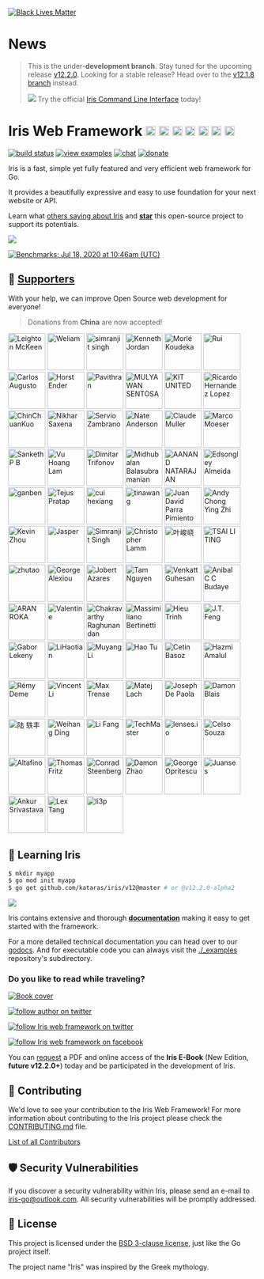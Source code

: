 [![Black Lives Matter](https://iris-go.com/images/blacklivesmatter_banner.png)](https://support.eji.org/give/153413/#!/donation/checkout)

# News

> This is the under-**development branch**. Stay tuned for the upcoming release [v12.2.0](HISTORY.md#Next). Looking for a stable release? Head over to the [v12.1.8 branch](https://github.com/kataras/iris/tree/v12.1.8) instead.
> 
> ![](https://iris-go.com/images/cli.png) Try the official [Iris Command Line Interface](https://github.com/kataras/iris-cli) today!

<!-- ![](https://iris-go.com/images/release.png) Iris version **12.1.8** has been [released](HISTORY.md#su-16-february-2020--v1218)! -->

# Iris Web Framework <a href="README_GR.md"><img width="20px" src="https://iris-go.com/images/flag-greece.svg" /></a> <a href="README_FR.md"><img width="20px" src="https://iris-go.com/images/flag-france.svg" /></a> <a href="README_ZH.md"><img width="20px" src="https://iris-go.com/images/flag-china.svg" /></a> <a href="README_ES.md"><img width="20px" src="https://iris-go.com/images/flag-spain.png" /></a> <a href="README_FA.md"><img width="20px" src="https://iris-go.com/images/flag-iran.svg" /></a> <a href="README_RU.md"><img width="20px" src="https://iris-go.com/images/flag-russia.svg" /></a> <a href="README_KO.md"><img width="20px" src="https://iris-go.com/images/flag-south-korea.svg?v=12" /></a>

[![build status](https://img.shields.io/travis/kataras/iris/master.svg?style=for-the-badge&logo=travis)](https://travis-ci.org/kataras/iris) [![view examples](https://img.shields.io/badge/examples%20-253-a83adf.svg?style=for-the-badge&logo=go)](https://github.com/kataras/iris/tree/master/_examples) [![chat](https://img.shields.io/gitter/room/iris_go/community.svg?color=cc2b5e&logo=gitter&style=for-the-badge)](https://gitter.im/iris_go/community) <!--[![FOSSA Status](https://img.shields.io/badge/LICENSE%20SCAN-PASSING❤️-CD2956?style=for-the-badge&logo=fossa)](https://app.fossa.io/projects/git%2Bgithub.com%2Fkataras%2Firis?ref=badge_shield)--> [![donate](https://img.shields.io/badge/support-Iris-blue.svg?style=for-the-badge&logo=paypal)](https://iris-go.com/donate) <!--[![report card](https://img.shields.io/badge/report%20card-a%2B-ff3333.svg?style=for-the-badge)](https://goreportcard.com/report/github.com/kataras/iris)--><!--[![godocs](https://img.shields.io/badge/go-%20docs-488AC7.svg?style=for-the-badge)](https://pkg.go.dev/github.com/kataras/iris/v12@v12.2.0)--> <!-- [![release](https://img.shields.io/badge/release%20-v12.0-0077b3.svg?style=for-the-badge)](https://github.com/kataras/iris/releases) -->

<!-- <a href="https://iris-go.com"> <img align="right" src="https://iris-go.com/images/logo-w169.png"></a> -->

Iris is a fast, simple yet fully featured and very efficient web framework for Go.

It provides a beautifully expressive and easy to use foundation for your next website or API.

Learn what [others saying about Iris](https://www.iris-go.com/#review) and **[star](https://github.com/kataras/iris/stargazers)** this open-source project to support its potentials.

[![](https://iris-go.com/images/reviews.gif)](https://iris-go.com/testimonials/)

[![Benchmarks: Jul 18, 2020 at 10:46am (UTC)](https://iris-go.com/images/benchmarks.svg)](https://github.com/kataras/server-benchmarks)

## 👑 <a href="https://iris-go.com/donate">Supporters</a>

With your help, we can improve Open Source web development for everyone!

> Donations from **China** are now accepted!

<p>
  <a href="https://github.com/mmckeen75"><img src="https://avatars1.githubusercontent.com/u/49529489?v=4" alt ="Leighton McKeen" title="mmckeen75" with="75" style="width:75px;max-width:75px;height:75px" height="75" /></a>
  <a href="https://github.com/lauweliam"><img src="https://avatars1.githubusercontent.com/u/4064517?v=4" alt ="Weliam" title="lauweliam" with="75" style="width:75px;max-width:75px;height:75px" height="75" /></a>
  <a href="https://github.com/galois-tnp"><img src="https://avatars1.githubusercontent.com/u/41128011?v=4" alt ="simranjit singh" title="galois-tnp" with="75" style="width:75px;max-width:75px;height:75px" height="75" /></a>
  <a href="https://github.com/gnosthi"><img src="https://avatars1.githubusercontent.com/u/17650528?v=4" alt ="Kenneth Jordan" title="gnosthi" with="75" style="width:75px;max-width:75px;height:75px" height="75" /></a>
  <a href="https://github.com/ndimorle"><img src="https://avatars1.githubusercontent.com/u/76732415?v=4" alt ="Morlé Koudeka" title="ndimorle" with="75" style="width:75px;max-width:75px;height:75px" height="75" /></a>
  <a href="https://github.com/rsousacode"><img src="https://avatars1.githubusercontent.com/u/34067397?v=4" alt ="Rui" title="rsousacode" with="75" style="width:75px;max-width:75px;height:75px" height="75" /></a>
  <a href="https://github.com/carlos-enginner"><img src="https://avatars1.githubusercontent.com/u/59775876?v=4" alt ="Carlos Augusto" title="carlos-enginner" with="75" style="width:75px;max-width:75px;height:75px" height="75" /></a>
  <a href="https://github.com/motogo"><img src="https://avatars1.githubusercontent.com/u/1704958?v=4" alt ="Horst Ender" title="motogo" with="75" style="width:75px;max-width:75px;height:75px" height="75" /></a>
  <a href="https://github.com/remopavithran"><img src="https://avatars1.githubusercontent.com/u/50388068?v=4" alt ="Pavithran" title="remopavithran" with="75" style="width:75px;max-width:75px;height:75px" height="75" /></a>
  <a href="https://github.com/mulyawansentosa"><img src="https://avatars1.githubusercontent.com/u/29946673?v=4" alt ="MULYAWAN SENTOSA" title="mulyawansentosa" with="75" style="width:75px;max-width:75px;height:75px" height="75" /></a>
  <a href="https://github.com/TianJIANG"><img src="https://avatars1.githubusercontent.com/u/158459?v=4" alt ="KIT UNITED" title="TianJIANG" with="75" style="width:75px;max-width:75px;height:75px" height="75" /></a>
  <a href="https://github.com/rhernandez-itemsoft"><img src="https://avatars1.githubusercontent.com/u/4327356?v=4" alt ="Ricardo Hernandez Lopez" title="rhernandez-itemsoft" with="75" style="width:75px;max-width:75px;height:75px" height="75" /></a>
  <a href="https://github.com/ChinChuanKuo"><img src="https://avatars1.githubusercontent.com/u/11756978?v=4" alt ="ChinChuanKuo" title="ChinChuanKuo" with="75" style="width:75px;max-width:75px;height:75px" height="75" /></a>
  <a href="https://github.com/nikharsaxena"><img src="https://avatars1.githubusercontent.com/u/8684362?v=4" alt ="Nikhar Saxena" title="nikharsaxena" with="75" style="width:75px;max-width:75px;height:75px" height="75" /></a>
  <a href="https://github.com/fenriz07"><img src="https://avatars1.githubusercontent.com/u/9199380?v=4" alt ="Servio Zambrano" title="fenriz07" with="75" style="width:75px;max-width:75px;height:75px" height="75" /></a>
  <a href="https://github.com/NA"><img src="https://avatars1.githubusercontent.com/u/1600?v=4" alt ="Nate Anderson" title="NA" with="75" style="width:75px;max-width:75px;height:75px" height="75" /></a>
  <a href="https://github.com/claudemuller"><img src="https://avatars1.githubusercontent.com/u/8104894?v=4" alt ="Claude Muller" title="claudemuller" with="75" style="width:75px;max-width:75px;height:75px" height="75" /></a>
  <a href="https://github.com/marcmmx"><img src="https://avatars1.githubusercontent.com/u/7670546?v=4" alt ="Marco Moeser" title="marcmmx" with="75" style="width:75px;max-width:75px;height:75px" height="75" /></a>
  <a href="https://github.com/sankethpb"><img src="https://avatars1.githubusercontent.com/u/16034868?v=4" alt ="Sanketh P B" title="sankethpb" with="75" style="width:75px;max-width:75px;height:75px" height="75" /></a>
  <a href="https://github.com/vuhoanglam"><img src="https://avatars1.githubusercontent.com/u/59502855?v=4" alt ="Vu Hoang Lam" title="vuhoanglam" with="75" style="width:75px;max-width:75px;height:75px" height="75" /></a>
  <a href="https://github.com/dtrifonov"><img src="https://avatars1.githubusercontent.com/u/1520118?v=4" alt ="Dimitar Trifonov" title="dtrifonov" with="75" style="width:75px;max-width:75px;height:75px" height="75" /></a>
  <a href="https://github.com/midhubalan"><img src="https://avatars1.githubusercontent.com/u/13059634?v=4" alt ="Midhubalan Balasubramanian" title="midhubalan" with="75" style="width:75px;max-width:75px;height:75px" height="75" /></a>
  <a href="https://github.com/tuxaanand"><img src="https://avatars1.githubusercontent.com/u/9750371?v=4" alt ="AANAND NATARAJAN" title="tuxaanand" with="75" style="width:75px;max-width:75px;height:75px" height="75" /></a>
  <a href="https://github.com/edsongley"><img src="https://avatars1.githubusercontent.com/u/35545454?v=4" alt ="Edsongley Almeida" title="edsongley" with="75" style="width:75px;max-width:75px;height:75px" height="75" /></a>
  <a href="https://github.com/ganben"><img src="https://avatars1.githubusercontent.com/u/10101347?v=4" alt ="ganben" title="ganben" with="75" style="width:75px;max-width:75px;height:75px" height="75" /></a>
  <a href="https://github.com/tejzpr"><img src="https://avatars1.githubusercontent.com/u/2813811?v=4" alt ="Tejus Pratap" title="tejzpr" with="75" style="width:75px;max-width:75px;height:75px" height="75" /></a>
  <a href="https://github.com/BlackHole1"><img src="https://avatars1.githubusercontent.com/u/8198408?v=4" alt ="cui hexiang" title="BlackHole1" with="75" style="width:75px;max-width:75px;height:75px" height="75" /></a>
  <a href="https://github.com/wangbl11"><img src="https://avatars1.githubusercontent.com/u/14358532?v=4" alt ="tinawang" title="wangbl11" with="75" style="width:75px;max-width:75px;height:75px" height="75" /></a>
  <a href="https://github.com/juanxme"><img src="https://avatars1.githubusercontent.com/u/661043?v=4" alt ="Juan David Parra Pimiento" title="juanxme" with="75" style="width:75px;max-width:75px;height:75px" height="75" /></a>
  <a href="https://github.com/andychongyz"><img src="https://avatars1.githubusercontent.com/u/12697240?v=4" alt ="Andy Chong Ying Zhi" title="andychongyz" with="75" style="width:75px;max-width:75px;height:75px" height="75" /></a>
  <a href="https://github.com/KevinZhouRafael"><img src="https://avatars1.githubusercontent.com/u/16298046?v=4" alt ="Kevin Zhou" title="KevinZhouRafael" with="75" style="width:75px;max-width:75px;height:75px" height="75" /></a>
  <a href="https://github.com/mizzlespot"><img src="https://avatars1.githubusercontent.com/u/2654538?v=4" alt ="Jasper" title="mizzlespot" with="75" style="width:75px;max-width:75px;height:75px" height="75" /></a>
  <a href="https://github.com/wiener01mu"><img src="https://avatars1.githubusercontent.com/u/41128011?v=4" alt ="Simranjit Singh" title="wiener01mu" with="75" style="width:75px;max-width:75px;height:75px" height="75" /></a>
  <a href="https://github.com/theantichris"><img src="https://avatars1.githubusercontent.com/u/1486502?v=4" alt ="Christopher Lamm" title="theantichris" with="75" style="width:75px;max-width:75px;height:75px" height="75" /></a>
  <a href="https://github.com/L-M-Sherlock"><img src="https://avatars1.githubusercontent.com/u/32575846?v=4" alt ="叶峻峣" title="L-M-Sherlock" with="75" style="width:75px;max-width:75px;height:75px" height="75" /></a>
  <a href="https://github.com/tsailiting"><img src="https://avatars1.githubusercontent.com/u/48909556?v=4" alt ="TSAI LI TING" title="tsailiting" with="75" style="width:75px;max-width:75px;height:75px" height="75" /></a>
  <a href="https://github.com/TonyZhu"><img src="https://avatars1.githubusercontent.com/u/677477?v=4" alt ="zhutao" title="TonyZhu" with="75" style="width:75px;max-width:75px;height:75px" height="75" /></a>
  <a href="https://github.com/goten002"><img src="https://avatars1.githubusercontent.com/u/5025060?v=4" alt ="George Alexiou" title="goten002" with="75" style="width:75px;max-width:75px;height:75px" height="75" /></a>
  <a href="https://github.com/jazar17"><img src="https://avatars1.githubusercontent.com/u/1813513?v=4" alt ="Jobert Azares" title="jazar17" with="75" style="width:75px;max-width:75px;height:75px" height="75" /></a>
  <a href="https://github.com/nguyentamvinhlong"><img src="https://avatars1.githubusercontent.com/u/1875916?v=4" alt ="Tam Nguyen" title="nguyentamvinhlong" with="75" style="width:75px;max-width:75px;height:75px" height="75" /></a>
  <a href="https://github.com/vguhesan"><img src="https://avatars1.githubusercontent.com/u/193960?v=4" alt ="
Venkatt Guhesan" title="vguhesan" with="75" style="width:75px;max-width:75px;height:75px" height="75" /></a>
  <a href="https://github.com/Cesar"><img src="https://avatars1.githubusercontent.com/u/1581870?v=4" alt ="Anibal C C Budaye" title="Cesar" with="75" style="width:75px;max-width:75px;height:75px" height="75" /></a>
  <a href="https://github.com/unixedia"><img src="https://avatars1.githubusercontent.com/u/70646128?v=4" alt ="ARAN ROKA" title="unixedia" with="75" style="width:75px;max-width:75px;height:75px" height="75" /></a>
  <a href="https://github.com/ky2s"><img src="https://avatars1.githubusercontent.com/u/19502125?v=4" alt ="Valentine" title="ky2s" with="75" style="width:75px;max-width:75px;height:75px" height="75" /></a>
  <a href="https://github.com/CSRaghunandan"><img src="https://avatars1.githubusercontent.com/u/5226809?v=4" alt ="Chakravarthy Raghunandan" title="CSRaghunandan" with="75" style="width:75px;max-width:75px;height:75px" height="75" /></a>
  <a href="https://github.com/maxbertinetti"><img src="https://avatars1.githubusercontent.com/u/26814295?v=4" alt ="Massimiliano Bertinetti" title="maxbertinetti" with="75" style="width:75px;max-width:75px;height:75px" height="75" /></a>
  <a href="https://github.com/HieuLsw"><img src="https://avatars1.githubusercontent.com/u/1675478?v=4" alt ="Hieu Trinh" title="HieuLsw" with="75" style="width:75px;max-width:75px;height:75px" height="75" /></a>
  <a href="https://github.com/jingtianfeng"><img src="https://avatars1.githubusercontent.com/u/19503202?v=4" alt ="J.T. Feng" title="jingtianfeng" with="75" style="width:75px;max-width:75px;height:75px" height="75" /></a>
  <a href="https://github.com/leki75"><img src="https://avatars1.githubusercontent.com/u/9675379?v=4" alt ="Gabor Lekeny" title="leki75" with="75" style="width:75px;max-width:75px;height:75px" height="75" /></a>
  <a href="https://github.com/lihaotian0607"><img src="https://avatars1.githubusercontent.com/u/32523475?v=4" alt ="LiHaotian" title="lihaotian0607" with="75" style="width:75px;max-width:75px;height:75px" height="75" /></a>
  <a href="https://github.com/Little-YangYang"><img src="https://avatars1.githubusercontent.com/u/10755202?v=4" alt ="Muyang Li" title="Little-YangYang" with="75" style="width:75px;max-width:75px;height:75px" height="75" /></a>
  <a href="https://github.com/tuhao1020"><img src="https://avatars1.githubusercontent.com/u/26807520?v=4" alt ="Hao Tu" title="tuhao1020" with="75" style="width:75px;max-width:75px;height:75px" height="75" /></a>
  <a href="https://github.com/CetinBasoz"><img src="https://avatars1.githubusercontent.com/u/3152637?v=4" alt ="Cetin Basoz" title="CetinBasoz" with="75" style="width:75px;max-width:75px;height:75px" height="75" /></a>
  <a href="https://github.com/hazmi-e205"><img src="https://avatars1.githubusercontent.com/u/12555465?v=4" alt ="Hazmi Amalul" title="hazmi-e205" with="75" style="width:75px;max-width:75px;height:75px" height="75" /></a>
  <a href="https://github.com/remyDeme"><img src="https://avatars1.githubusercontent.com/u/22757039?v=4" alt ="Rémy Deme" title="remyDeme" with="75" style="width:75px;max-width:75px;height:75px" height="75" /></a>
  <a href="https://github.com/vincent-li"><img src="https://avatars1.githubusercontent.com/u/765470?v=4" alt ="Vincent Li" title="vincent-li" with="75" style="width:75px;max-width:75px;height:75px" height="75" /></a>
  <a href="https://github.com/mtrense"><img src="https://avatars1.githubusercontent.com/u/1008285?v=4" alt ="Max Trense" title="mtrense" with="75" style="width:75px;max-width:75px;height:75px" height="75" /></a>
  <a href="https://github.com/MatejLach"><img src="https://avatars1.githubusercontent.com/u/531930?v=4" alt ="Matej Lach" title="MatejLach" with="75" style="width:75px;max-width:75px;height:75px" height="75" /></a>
  <a href="https://github.com/sumjoe"><img src="https://avatars1.githubusercontent.com/u/32655210?v=4" alt ="Joseph De Paola" title="sumjoe" with="75" style="width:75px;max-width:75px;height:75px" height="75" /></a>
  <a href="https://github.com/AlbinoGeek"><img src="https://avatars1.githubusercontent.com/u/1910461?v=4" alt ="Damon Blais" title="AlbinoGeek" with="75" style="width:75px;max-width:75px;height:75px" height="75" /></a>
  <a href="https://github.com/LYF123123"><img src="https://avatars1.githubusercontent.com/u/33317812?v=4" alt ="陆 轶丰" title="LYF123123" with="75" style="width:75px;max-width:75px;height:75px" height="75" /></a>
  <a href="https://github.com/xiaozhuai"><img src="https://avatars1.githubusercontent.com/u/4773701?v=4" alt ="Weihang Ding" title="xiaozhuai" with="75" style="width:75px;max-width:75px;height:75px" height="75" /></a>
  <a href="https://github.com/fangli"><img src="https://avatars1.githubusercontent.com/u/3032639?v=4" alt ="Li Fang" title="fangli" with="75" style="width:75px;max-width:75px;height:75px" height="75" /></a>
  <a href="https://github.com/TechMaster"><img src="https://avatars1.githubusercontent.com/u/1491686?v=4" alt ="TechMaster" title="TechMaster" with="75" style="width:75px;max-width:75px;height:75px" height="75" /></a>
  <a href="https://github.com/lensesio"><img src="https://avatars1.githubusercontent.com/u/11728472?v=4" alt ="lenses.io" title="lensesio" with="75" style="width:75px;max-width:75px;height:75px" height="75" /></a>
  <a href="https://github.com/celsosz"><img src="https://avatars1.githubusercontent.com/u/3466493?v=4" alt ="Celso Souza" title="celsosz" with="75" style="width:75px;max-width:75px;height:75px" height="75" /></a>
  <a href="https://github.com/altafino"><img src="https://avatars1.githubusercontent.com/u/24539467?v=4" alt ="Altafino" title="altafino" with="75" style="width:75px;max-width:75px;height:75px" height="75" /></a>
  <a href="https://github.com/thomasfr"><img src="https://avatars1.githubusercontent.com/u/287432?v=4" alt ="Thomas Fritz" title="thomasfr" with="75" style="width:75px;max-width:75px;height:75px" height="75" /></a>
  <a href="https://github.com/hengestone"><img src="https://avatars1.githubusercontent.com/u/362587?v=4" alt ="Conrad Steenberg" title="hengestone" with="75" style="width:75px;max-width:75px;height:75px" height="75" /></a>
  <a href="https://github.com/se77en"><img src="https://avatars1.githubusercontent.com/u/1468284?v=4" alt ="Damon Zhao" title="se77en" with="75" style="width:75px;max-width:75px;height:75px" height="75" /></a>
  <a href="https://github.com/International"><img src="https://avatars1.githubusercontent.com/u/1022918?v=4" alt ="George Opritescu" title="International" with="75" style="width:75px;max-width:75px;height:75px" height="75" /></a>
  <a href="https://github.com/Juanses"><img src="https://avatars1.githubusercontent.com/u/6137970?v=4" alt ="Juanses" title="Juanses" with="75" style="width:75px;max-width:75px;height:75px" height="75" /></a>
  <a href="https://github.com/ansrivas"><img src="https://avatars1.githubusercontent.com/u/1695056?v=4" alt ="Ankur Srivastava" title="ansrivas" with="75" style="width:75px;max-width:75px;height:75px" height="75" /></a>
  <a href="https://github.com/lexrus"><img src="https://avatars1.githubusercontent.com/u/219689?v=4" alt ="Lex Tang" title="lexrus" with="75" style="width:75px;max-width:75px;height:75px" height="75" /></a>
  <a href="https://github.com/li3p"><img src="https://avatars1.githubusercontent.com/u/55519?v=4" alt ="li3p" title="li3p" with="75" style="width:75px;max-width:75px;height:75px" height="75" /></a>
</p>

## 📖 Learning Iris

```sh
$ mkdir myapp
$ go mod init myapp
$ go get github.com/kataras/iris/v12@master # or @v12.2.0-alpha2
```

![](https://www.iris-go.com/images/gifs/install-create-iris.gif)

Iris contains extensive and thorough **[documentation](https://www.iris-go.com/docs)** making it easy to get started with the framework.

<!-- Iris contains extensive and thorough **[wiki](https://github.com/kataras/iris/wiki)** making it easy to get started with the framework. -->

<!-- ![](https://media.giphy.com/media/Ur8iqy9FQfmPuyQpgy/giphy.gif) -->

For a more detailed technical documentation you can head over to our [godocs](https://godoc.org/github.com/kataras/iris). And for executable code you can always visit the [./_examples](_examples) repository's subdirectory.

### Do you like to read while traveling?

<a href="https://iris-go.com/#book"> <img alt="Book cover" src="https://iris-go.com/images/iris-book-cover-sm.jpg?v=12" /> </a>

[![follow author on twitter](https://img.shields.io/twitter/follow/makismaropoulos?color=3D8AA3&logoColor=3D8AA3&style=for-the-badge&logo=twitter)](https://twitter.com/intent/follow?screen_name=makismaropoulos)

[![follow Iris web framework on twitter](https://img.shields.io/twitter/follow/iris_framework?color=ee7506&logoColor=ee7506&style=for-the-badge&logo=twitter)](https://twitter.com/intent/follow?screen_name=iris_framework)

[![follow Iris web framework on facebook](https://img.shields.io/badge/Follow%20%40Iris.framework-482-2D88FF.svg?style=for-the-badge&logo=facebook)](https://www.facebook.com/iris.framework)

You can [request](https://www.iris-go.com/#ebookDonateForm) a PDF and online access of the **Iris E-Book** (New Edition, **future v12.2.0+**) today and be participated in the development of Iris.

## 🙌 Contributing

We'd love to see your contribution to the Iris Web Framework! For more information about contributing to the Iris project please check the [CONTRIBUTING.md](CONTRIBUTING.md) file.

[List of all Contributors](https://github.com/kataras/iris/graphs/contributors)

## 🛡 Security Vulnerabilities

If you discover a security vulnerability within Iris, please send an e-mail to [iris-go@outlook.com](mailto:iris-go@outlook.com). All security vulnerabilities will be promptly addressed.

## 📝 License

This project is licensed under the [BSD 3-clause license](LICENSE), just like the Go project itself.

The project name "Iris" was inspired by the Greek mythology.
<!-- ## Stargazers over time

[![Stargazers over time](https://starchart.cc/kataras/iris.svg)](https://starchart.cc/kataras/iris) -->
